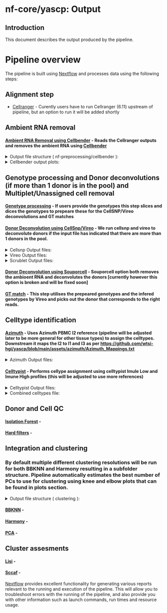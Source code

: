 # nf-core/yascp: Output

## Introduction

This document describes the output produced by the pipeline.

<!-- TODO nf-core: Write this documentation describing your workflow's output -->

# Pipeline overview

The pipeline is built using [Nextflow](https://www.nextflow.io/) and processes data using the following steps:

## Alignment step
* [Cellranger](#Cellranger) - Curently users have to run Cellranger (6.11) upstream of pipeline, but an option to run it will be added shortly
## Ambient RNA removal
#### [Ambient RNA Removal using Cellbender](#Cellbender) - Reads the Cellranger outputs and removes the ambient RNA using [Cellbender](https://github.com/broadinstitute/CellBender)

<details markdown="1">
<summary>Output file structure ( nf-preprocessing/cellbender ):</summary>

*   Here we have multiple different plots and output files, however the most important ones are the matrix and h5ad files after the ambient rna removal: such as cellbenderFPR_0pt1filtered_10x_mtx/ cellbender_FPR_0.1_filtered.h5
    * ![Cellbender module output structure](../assets/images/cellbender_output_structure.png)
</details>

<details markdown="1">
<summary>Cellbender output plots:</summary>

*   Cellbender output plots:
    * ![Cellbender UMAP plot](../assets/images/cb_umap.png)
</details>

## Genotype processing and Donor deconvolutions (if more than 1 donor is in the pool) and Multiplet/Unassigned cell removal
####  [Genotype processing](#Genotype_processing) - If users provide the genotypes this step slices and dices the genotypes to prepeare these for the CellSNP/Vireo deconvolutions and GT matches
#### [Donor Deconvolution using CellSnp/Vireo](#CellSnp/Vireo) - We run cellsnp and vireo to deconvolute donors if the input file has indicated that there are more than 1 donors in the pool.

<details markdown="1">
<summary>Cellsnp Output files:</summary>

* Cellsnp profiles each of the droplets for the variants in them, which is later utilised by vireo to assign the particular cell to the donor cluster:
    * ![Cellsnp output structure](../assets/images/cellsnp.png)
</details>

<details markdown="1">
<summary>Vireo Output files:</summary>

* Vireo takes the cellsnp variant pileups and assigns donors the particular cell to the donor cluster:
    * ![Vireo output structure](../assets/images/Vireo_outputs.png)
</details>

<details markdown="1">
<summary>Scrublet Output files:</summary>

* By default we always run Scrublet - if we have no donors pooled in the run (i.e if we have only 1 donor), then the doublets will be removed by scrublet instead of vireo:

    * ![Scrublet output structure](../assets/images/Scrublet.png)
</details>

#### [Donor Deconvolution using Souporcell](#Souporcell) - Souporcell option both removes the ambioent RNA and deconvolutes the donors [currently however this option is broken and will be fixed soon]
#### [GT match](#GT_match) - This step utilises the prepeared genotypes and the infered genotypes by Vireo and picks out the donor that corresponds to the right reads.
## Celltype identification
#### [Azimuth](#Azimuth) - Uses Azimuth PBMC l2 reference (pipeline will be adjusted later to be more general for other tissue types) to assign the celltypes. Downstream it maps the l2 to l1 and l3 as per https://github.com/wtsi-hgi/yascp/blob/main/assets/azimuth/Azimuth_Mappings.txt 

<details markdown="1">
<summary>Azimuth Output files:</summary>

* By default we run azimuth l2 celltype assignment:

    * ![Scrublet output structure](../assets/images/Azimuth.png)
</details>

#### [Celltypist](#Celltypist) - Performs cellype assignment using celltypist Imule Low and Imune High profiles (this will be adjusted to use more references)

<details markdown="1">
<summary>Celltypist Output files:</summary>

* By default we run Imune High, Imune Low and Imune PBMC reference celltype assignment:

    * ![Celltypist output structure](../assets/images/Celltypist.png)
</details>

<details markdown="1">
<summary>Combined celltypes file:</summary>


#### [Keras celltype transfer](#Keras) - This is utilising pretrained reference panels for celltype assignment - curently only works in Sanger.

#### Combined File - A combined Celltypes file is produced by pipeline where all different references are combined in one spreadsheet.:

    * ![Celltypist output structure](../assets/images/Combined_celltypes.png)
</details>

## Donor and Cell QC
####  [Isolation Forest](#Isolation_Forest) - 
####  [Hard filters](#Hard_filters) -

## Integration and clustering
### By default multiple different clustering resolutions will be run for both BBKNN and Harmony resulting in a subfolder structure. Pipeline automatically estimates the best number of PCs to use for clustering using knee and elbow plots that can be found in plots section.
<details markdown="1">
<summary>Output file structure ( clustering ):</summary>

*   Clustering combines all different integration methodologies utilised and in addition different plots in a structure represented in this layout:
    * ![Clustering module output structure](../assets/images/Clustering.png)
</details>


#### [BBKNN](#BBKNN) - 
#### [Harmony](#BBKNN) - 
#### [PCA](#BBKNN) - 

## Cluster assesments
#### [Lisi](#Lisi) - 
#### [Sccaf](#Sccaf) - 




[Nextflow](https://www.nextflow.io/docs/latest/tracing.html) provides excellent functionality for generating various reports relevant to the running and execution of the pipeline. This will allow you to troubleshoot errors with the running of the pipeline, and also provide you with other information such as launch commands, run times and resource usage.
